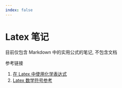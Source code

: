 ```yaml
---
index: false
---
```


# Latex 笔记
目前仅包含 Markdown 中的实用公式的笔记, 不包含文档

参考链接
1. [在 Latex 中使用化学表达式](https://www.firprin.com/mhchem/)
1. [Latex 数学符号参考](https://www.firprin.com/latex/)


<AutoCatalog/>

